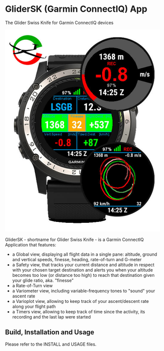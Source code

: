 GliderSK (Garmin ConnectIQ) App
===============================
The Glider Swiss Knife for Garmin ConnectIQ devices


   ![GliderSK-Overview](overview.jpg)


GliderSK - shortname for Glider Swiss Knife - is a Garmin ConnectIQ Application
that features:
 - a Global view, displaying all flight data in a single pane: altitude,
   ground and vertical speeds, finesse, heading, rate-of-turn and G-meter
 - a Safety view, that tracks your current distance and altitude in respect
   with your chosen target destination and alerts you when your altitude
   becomes too low (or distance too high) to reach that destination given
   your glide ratio, aka. "finesse"
 - a Rate-of-Turn view
 - a Variometer view, including variable-frequency tones to "sound" your
   ascent rate
 - a Varioplot view, allowing to keep track of your ascent/descent rate
   along your flight path
 - a Timers view, allowing to keep track of time since the activity, its
   recording and the last lap were started


Build, Installation and Usage
-----------------------------

Please refer to the INSTALL and USAGE files.

